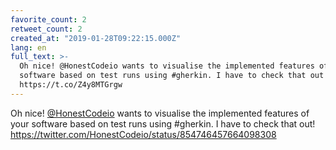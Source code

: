 ```yaml
---
favorite_count: 2
retweet_count: 2
created_at: "2019-01-28T09:22:15.000Z"
lang: en
full_text: >-
  Oh nice! @HonestCodeio wants to visualise the implemented features of your
  software based on test runs using #gherkin. I have to check that out!
  https://t.co/Z4y8MTGrgw
---
```


Oh nice! [@HonestCodeio](https://twitter.com/HonestCodeio) wants to visualise
the implemented features of your software based on test runs using #gherkin. I
have to check that out!
<https://twitter.com/HonestCodeio/status/854746457664098308>
